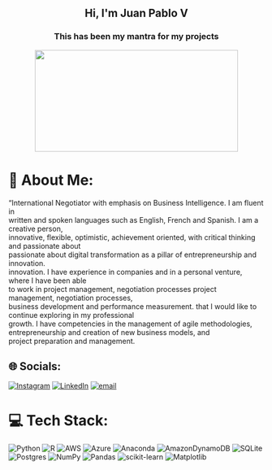<h2 align="center">Hi, I'm Juan Pablo V </h2>
<h3 align="center">This has been my mantra for my projects</h3>

<p align="center">
  <img src="El texto del párrafo.gif" width="400" height="200">
</p>


# 💫 About Me:
“International Negotiator with emphasis on Business Intelligence. I am fluent in<br>written and spoken languages such as English, French and Spanish. I am a creative person,<br>innovative, flexible, optimistic, achievement oriented, with critical thinking and passionate about<br>passionate about digital transformation as a pillar of entrepreneurship and innovation.<br>innovation. I have experience in companies and in a personal venture, where I have been able <br>to work in project management, negotiation processes project management, negotiation processes, <br>business development and performance measurement. that I would like to continue exploring in my professional <br>growth. I have competencies in the management of agile methodologies, entrepreneurship and creation of new business models, and <br>project preparation and management.<br>


## 🌐 Socials:
[![Instagram](https://img.shields.io/badge/Instagram-%23E4405F.svg?logo=Instagram&logoColor=white)](https://instagram.com/https://www.instagram.com/juanvc_03/) [![LinkedIn](https://img.shields.io/badge/LinkedIn-%230077B5.svg?logo=linkedin&logoColor=white)](https://linkedin.com/in/https://www.linkedin.com/in/juan-pablo-villamizar-castillo-712659219/) [![email](https://img.shields.io/badge/Email-D14836?logo=gmail&logoColor=white)](mailto:juanvillamizar1503@gmail.com) 

# 💻 Tech Stack:
![Python](https://img.shields.io/badge/python-3670A0?style=for-the-badge&logo=python&logoColor=ffdd54) ![R](https://img.shields.io/badge/r-%23276DC3.svg?style=for-the-badge&logo=r&logoColor=white) ![AWS](https://img.shields.io/badge/AWS-%23FF9900.svg?style=for-the-badge&logo=amazon-aws&logoColor=white) ![Azure](https://img.shields.io/badge/azure-%230072C6.svg?style=for-the-badge&logo=microsoftazure&logoColor=white) ![Anaconda](https://img.shields.io/badge/Anaconda-%2344A833.svg?style=for-the-badge&logo=anaconda&logoColor=white) ![AmazonDynamoDB](https://img.shields.io/badge/Amazon%20DynamoDB-4053D6?style=for-the-badge&logo=Amazon%20DynamoDB&logoColor=white) ![SQLite](https://img.shields.io/badge/sqlite-%2307405e.svg?style=for-the-badge&logo=sqlite&logoColor=white) ![Postgres](https://img.shields.io/badge/postgres-%23316192.svg?style=for-the-badge&logo=postgresql&logoColor=white) ![NumPy](https://img.shields.io/badge/numpy-%23013243.svg?style=for-the-badge&logo=numpy&logoColor=white) ![Pandas](https://img.shields.io/badge/pandas-%23150458.svg?style=for-the-badge&logo=pandas&logoColor=white) ![scikit-learn](https://img.shields.io/badge/scikit--learn-%23F7931E.svg?style=for-the-badge&logo=scikit-learn&logoColor=white) ![Matplotlib](https://img.shields.io/badge/Matplotlib-%23ffffff.svg?style=for-the-badge&logo=Matplotlib&logoColor=black)

<!-- Proudly created with GPRM ( https://gprm.itsvg.in ) -->
